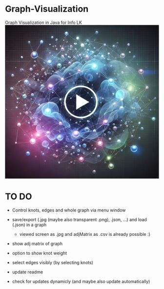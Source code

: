 # Graph-Visualization
Graph Visualization in Java for Info LK
[![Watch the video](https://github.com/Info-LK-Joe-Simon/Graph-Visualization/blob/main/thumbnail.webp)](https://youtu.be/dQw4w9WgXcQ?si=uWkPQF40yKM0s4F_)

# TO DO
* Control knots, edges and whole graph via menu window

* save/export (.jpg (maybe also transparent .png), .json, ...) and load (.json) in a graph

   * viewed screen as .jpg and adjMatrix as .csv is already possible :)

* show adj matrix of graph

* option to show knot weight

* select edges visibly (by selecting knots)

* update readme

* check for updates dynamicly (and maybe also update automatically)

